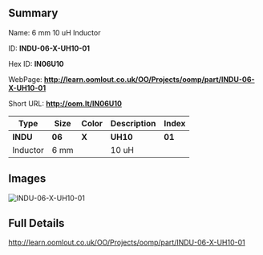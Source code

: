 

## Summary
 
Name:  6 mm 10 uH Inductor 

ID: __INDU-06-X-UH10-01__

Hex ID: __IN06U10__

WebPage: __http://learn.oomlout.co.uk/OO/Projects/oomp/part/INDU-06-X-UH10-01__

Short URL: __http://oom.lt/IN06U10__


| Type   | Size   | Color   | Description   | Index   |    
| ----- | ------   | ------   | -----   | ----   |    
| __INDU__   					| __06__   					| __X__    						| __UH10__    					| __01__ |    
| Inductor		| 6 mm	| 		| 10 uH	| 	|

## Images
![INDU-06-X-UH10-01](http://oomlout.com/oomp-gen/parts/INDU-06-X-UH10-01/INDU-06-X-UH10-01_420.jpg)

## Full Details

 http://learn.oomlout.co.uk/OO/Projects/oomp/part/INDU-06-X-UH10-01

